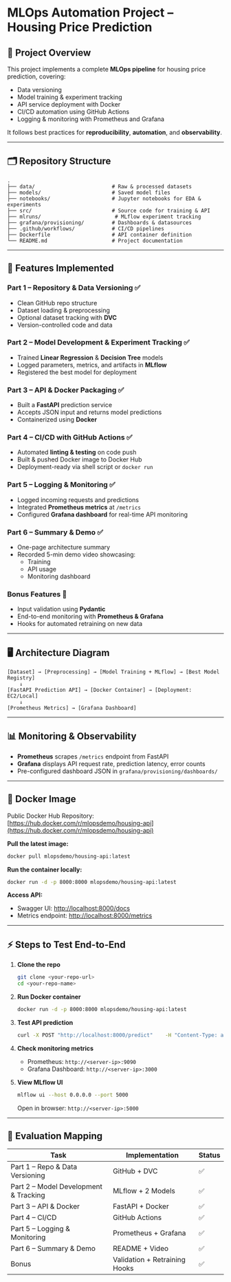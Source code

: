 # MLOps Automation Project – Housing Price Prediction

## 📌 Project Overview
This project implements a complete **MLOps pipeline** for housing price prediction, covering:
- Data versioning  
- Model training & experiment tracking  
- API service deployment with Docker  
- CI/CD automation using GitHub Actions  
- Logging & monitoring with Prometheus and Grafana  

It follows best practices for **reproducibility**, **automation**, and **observability**.

---

## 🗂 Repository Structure
```
.
├── data/                         # Raw & processed datasets
├── models/                       # Saved model files
├── notebooks/                    # Jupyter notebooks for EDA & experiments
├── src/                          # Source code for training & API
├── mlruns/                        # MLflow experiment tracking
├── grafana/provisioning/         # Dashboards & datasources
├── .github/workflows/            # CI/CD pipelines
├── Dockerfile                    # API container definition
└── README.md                     # Project documentation
```

---

## 🚀 Features Implemented

### **Part 1 – Repository & Data Versioning** ✅
- Clean GitHub repo structure
- Dataset loading & preprocessing
- Optional dataset tracking with **DVC**
- Version-controlled code and data

### **Part 2 – Model Development & Experiment Tracking** ✅
- Trained **Linear Regression** & **Decision Tree** models
- Logged parameters, metrics, and artifacts in **MLflow**
- Registered the best model for deployment

### **Part 3 – API & Docker Packaging** ✅
- Built a **FastAPI** prediction service
- Accepts JSON input and returns model predictions
- Containerized using **Docker**

### **Part 4 – CI/CD with GitHub Actions** ✅
- Automated **linting & testing** on code push
- Built & pushed Docker image to Docker Hub
- Deployment-ready via shell script or `docker run`

### **Part 5 – Logging & Monitoring** ✅
- Logged incoming requests and predictions
- Integrated **Prometheus metrics** at `/metrics`
- Configured **Grafana dashboard** for real-time API monitoring

### **Part 6 – Summary & Demo** ✅
- One-page architecture summary
- Recorded 5-min demo video showcasing:
  - Training
  - API usage
  - Monitoring dashboard

### **Bonus Features** 🎯
- Input validation using **Pydantic**
- End-to-end monitoring with **Prometheus & Grafana**
- Hooks for automated retraining on new data

---

## 🖥️ Architecture Diagram
```plaintext
[Dataset] → [Preprocessing] → [Model Training + MLflow] → [Best Model Registry]
    ↓
[FastAPI Prediction API] → [Docker Container] → [Deployment: EC2/Local]
    ↓
[Prometheus Metrics] → [Grafana Dashboard]
```

---

## 📊 Monitoring & Observability
- **Prometheus** scrapes `/metrics` endpoint from FastAPI
- **Grafana** displays API request rate, prediction latency, error counts
- Pre-configured dashboard JSON in `grafana/provisioning/dashboards/`

---

## 🐳 Docker Image
Public Docker Hub Repository:  
[https://hub.docker.com/r/mlopsdemo/housing-api](https://hub.docker.com/r/mlopsdemo/housing-api)

**Pull the latest image:**
```bash
docker pull mlopsdemo/housing-api:latest
```

**Run the container locally:**
```bash
docker run -d -p 8000:8000 mlopsdemo/housing-api:latest
```

**Access API:**
- Swagger UI: [http://localhost:8000/docs](http://localhost:8000/docs)
- Metrics endpoint: [http://localhost:8000/metrics](http://localhost:8000/metrics)

---

## ⚡ Steps to Test End-to-End
1. **Clone the repo**
   ```bash
   git clone <your-repo-url>
   cd <your-repo-name>
   ```

2. **Run Docker container**
   ```bash
   docker run -d -p 8000:8000 mlopsdemo/housing-api:latest
   ```

3. **Test API prediction**
   ```bash
   curl -X POST "http://localhost:8000/predict"    -H "Content-Type: application/json"    -d '{"feature1": 1.2, "feature2": 3.4, "feature3": 5.6}'
   ```

4. **Check monitoring metrics**
   - Prometheus: `http://<server-ip>:9090`
   - Grafana Dashboard: `http://<server-ip>:3000`

5. **View MLflow UI**
   ```bash
   mlflow ui --host 0.0.0.0 --port 5000
   ```
   Open in browser: `http://<server-ip>:5000`

---

## 📄 Evaluation Mapping
| Task | Implementation | Status |
|------|----------------|--------|
| Part 1 – Repo & Data Versioning | GitHub + DVC | ✅ |
| Part 2 – Model Development & Tracking | MLflow + 2 Models | ✅ |
| Part 3 – API & Docker | FastAPI + Docker | ✅ |
| Part 4 – CI/CD | GitHub Actions | ✅ |
| Part 5 – Logging & Monitoring | Prometheus + Grafana | ✅ |
| Part 6 – Summary & Demo | README + Video | ✅ |
| Bonus | Validation + Retraining Hooks | ✅ |
